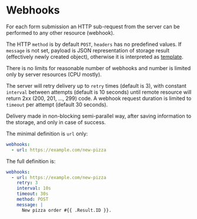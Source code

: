 # Webhooks
<!--  {% raw %} --> 

For each form submission an HTTP sub-request from the server can be performed to any other resource (webhook).

The HTTP `method` is by default `POST`, `headers` has no predefined values. If  `message` is not set, payload is JSON
representation of storage result (effectively newly created object), otherwise it is interpreted
as [template](template.md#context-for-webhooks).

There is no limits for reasonable number of webhooks and number is limited only by server resources (CPU mostly).

The server will retry delivery up to `retry` times (default is 3), with constant `interval` between attempts (default is
10 seconds) until remote resource will return 2xx (200, 201, ..., 299) code. A webhook request duration is limited
to `timeout` per attempt (default 30 seconds).

Delivery made in non-blocking semi-parallel way, after saving information to the storage, and only in case of success.

The minimal definition is `url` only:

```yaml
webhooks:
  - url: https://example.com/new-pizza
```

The full definition is:

```yaml
webhooks:
  - url: https://example.com/new-pizza
    retry: 3
    interval: 10s
    timeout: 30s
    method: POST
    message: |
      New pizza order #{{ .Result.ID }}.
```

<!-- {% endraw %} -->